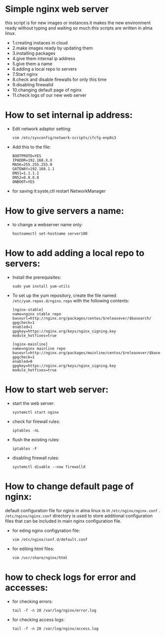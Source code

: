 <h1>Simple nginx web server</h1>
<p>this script is for new images or instances.it makes the new environment ready without typing and waiting so much.this scripts are written in alma linux.</p>
<ul>
<li>1.creating instaces in cloud</li>
<li>2.make images ready by updating them</li>
<li>3.installing packages</li>
<li>4.give them internal ip address</li>
<li>5.give them a name</li>
<li>6.adding a local repo to servers</li>
<li>7.Start nginx</li>
<li>8.check and disable firewalls for only this time</li>
<li>9.disabling firewalld</li>
<li>10.changing default page of nginx</li>
<li>11.check logs of our new web server</li>
</ul>

<h1>How to set internal ip address:</h1>
<ul>
<li>Edit network adaptor setting:
    
    vim /etc/sysconfig/network-scripts/ifcfg-enp0s3

</li>
<li> Add this to the file:

    BOOTPROTO=YES
    IPADDR=192.168.X.X
    MASK=255.255.255.0
    GATEWAY=192.168.1.1
    DNS1=1.1.1.1
    DNS2=8.8.8.8
    ONBOOT=YES

</li>
<li>for saving it:syste,ctl restart NetworkManager</li>
</ul>

<h1>How to give servers a name:</h1>
<ul>
<li>to change a webserver name only:
    
    hostnamectl set-hostname server100

</li>
</ul>

<h1>How to add adding a local repo to servers:</h1>
<ul>
<li> Install the prerequisites:

    sudo yum install yum-utils
</li>

<li>
To set up the yum repository, create the file named <code>/etc/yum.repos.d/nginx.repo</code> with the following contents:

    [nginx-stable]
    name=nginx stable repo
    baseurl=http://nginx.org/packages/centos/$releasever/$basearch/
    gpgcheck=1
    enabled=1
    gpgkey=https://nginx.org/keys/nginx_signing.key
    module_hotfixes=true

    [nginx-mainline]
    name=nginx mainline repo
    baseurl=http://nginx.org/packages/mainline/centos/$releasever/$basearch/
    gpgcheck=1
    enabled=0
    gpgkey=https://nginx.org/keys/nginx_signing.key
    module_hotfixes=true   
</li>
</ul>

<h1>How to start web server:</h1>
<ul>
<li>
start the web server:

    systemctl start nginx
</li>
<li>
check for firewall rules:

    iptables -nL
</li>
<li>
flush the existing rules:

    iptables -F
</li>
<li>
disabling firewall rules:

    systemctl disable --now firewalld
</li>
</ul>

<h1>How to change default page of nginx:</h1>
<p>default configuration file for nginx in alma linux is in <code>/etc/nginx/nginx.conf</code> .<code> /etc/nginx/nginx.conf</code> directory is used to store additional configuration files that can be included in main nginx configuration file.</p>
<ul>
<li>for eding nginx configyration file:

    vim /etc/nginx/conf.d/default.conf 

</li>
<li>for editing html files:

    vim /usr/share/nginx/html
</li>
</ul>

<h1>how to check logs for error and accesses:</h1>
<ul>
<li>for checking errors:

    tail -f -n 20 /var/log/nginx/error.log

</li>
<li>for checking access logs:

    tail -f -n 20 /var/log/nginx/access.log

</li>
</ul>